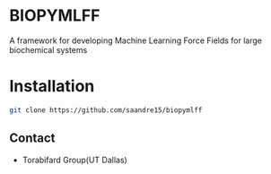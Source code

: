# BIOPYMLFF
A framework for developing Machine Learning Force Fields for large biochemical systems

# Installation
```bash
git clone https://github.com/saandre15/biopymlff
```

## Contact
* Torabifard Group(UT Dallas)